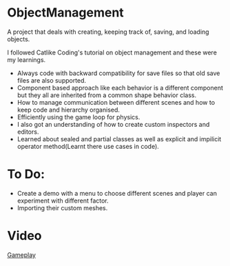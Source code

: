 # ObjectManagement
A project that deals with creating, keeping track of, saving, and loading objects.

I followed Catlike Coding's tutorial on object management and these were my learnings.

- Always code with backward compatibility for save files so that old save files are also supported.
- Component based approach like each behavior is a different component but they all are inherited from a common shape behavior class.
- How to manage communication between different scenes and how to keep code and hierarchy organised.
- Efficiently using the game loop for physics.
- I also got an understanding of how to create custom inspectors and editors.
- Learned about sealed and partial classes as well as explicit and impilicit operator method(Learnt there use cases in code).

# To Do:

- Create a demo with a menu to choose different scenes and player can experiment with different factor.
- Importing their custom meshes.
  
# Video
[Gameplay](https://github.com/user-attachments/assets/97dbd6ca-ed40-4872-8982-c66269b01f58)

